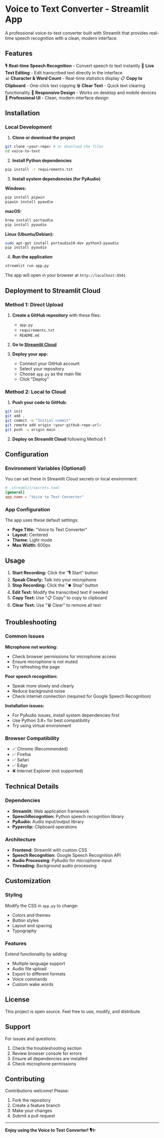 # Voice to Text Converter - Streamlit App

A professional voice-to-text converter built with Streamlit that provides real-time speech recognition with a clean, modern interface.

## Features

🎙️ **Real-time Speech Recognition** - Convert speech to text instantly
📝 **Live Text Editing** - Edit transcribed text directly in the interface  
📊 **Character & Word Count** - Real-time statistics display
📋 **Copy to Clipboard** - One-click text copying
🗑️ **Clear Text** - Quick text clearing functionality
📱 **Responsive Design** - Works on desktop and mobile devices
🎨 **Professional UI** - Clean, modern interface design

## Installation

### Local Development

1. **Clone or download the project**
```bash
git clone <your-repo> # or download the files
cd voice-to-text
```

2. **Install Python dependencies**
```bash
pip install -r requirements.txt
```

3. **Install system dependencies (for PyAudio)**

**Windows:**
```bash
pip install pipwin
pipwin install pyaudio
```

**macOS:**
```bash
brew install portaudio
pip install pyaudio
```

**Linux (Ubuntu/Debian):**
```bash
sudo apt-get install portaudio19-dev python3-pyaudio
pip install pyaudio
```

4. **Run the application**
```bash
streamlit run app.py
```

The app will open in your browser at `http://localhost:8501`

## Deployment to Streamlit Cloud

### Method 1: Direct Upload

1. **Create a GitHub repository** with these files:
   - `app.py`
   - `requirements.txt`
   - `README.md`

2. **Go to [Streamlit Cloud](https://streamlit.io/cloud)**

3. **Deploy your app:**
   - Connect your GitHub account
   - Select your repository
   - Choose `app.py` as the main file
   - Click "Deploy"

### Method 2: Local to Cloud

1. **Push your code to GitHub:**
```bash
git init
git add .
git commit -m "Initial commit"
git remote add origin <your-github-repo-url>
git push -u origin main
```

2. **Deploy on Streamlit Cloud** following Method 1

## Configuration

### Environment Variables (Optional)

You can set these in Streamlit Cloud secrets or local environment:

```toml
# .streamlit/secrets.toml
[general]
app_name = "Voice to Text Converter"
```

### App Configuration

The app uses these default settings:
- **Page Title:** "Voice to Text Converter"
- **Layout:** Centered
- **Theme:** Light mode
- **Max Width:** 600px

## Usage

1. **Start Recording:** Click the "🎙️ Start" button
2. **Speak Clearly:** Talk into your microphone
3. **Stop Recording:** Click the "⏹️ Stop" button
4. **Edit Text:** Modify the transcribed text if needed
5. **Copy Text:** Use "📋 Copy" to copy to clipboard
6. **Clear Text:** Use "🗑️ Clear" to remove all text

## Troubleshooting

### Common Issues

**Microphone not working:**
- Check browser permissions for microphone access
- Ensure microphone is not muted
- Try refreshing the page

**Poor speech recognition:**
- Speak more slowly and clearly
- Reduce background noise
- Check internet connection (required for Google Speech Recognition)

**Installation issues:**
- For PyAudio issues, install system dependencies first
- Use Python 3.8+ for best compatibility
- Try using virtual environment

### Browser Compatibility

- ✅ Chrome (Recommended)
- ✅ Firefox
- ✅ Safari
- ✅ Edge
- ❌ Internet Explorer (not supported)

## Technical Details

### Dependencies

- **Streamlit:** Web application framework
- **SpeechRecognition:** Python speech recognition library
- **PyAudio:** Audio input/output library
- **Pyperclip:** Clipboard operations

### Architecture

- **Frontend:** Streamlit with custom CSS
- **Speech Recognition:** Google Speech Recognition API
- **Audio Processing:** PyAudio for microphone input
- **Threading:** Background audio processing

## Customization

### Styling

Modify the CSS in `app.py` to change:
- Colors and themes
- Button styles
- Layout and spacing
- Typography

### Features

Extend functionality by adding:
- Multiple language support
- Audio file upload
- Export to different formats
- Voice commands
- Custom wake words

## License

This project is open source. Feel free to use, modify, and distribute.

## Support

For issues and questions:
1. Check the troubleshooting section
2. Review browser console for errors
3. Ensure all dependencies are installed
4. Check microphone permissions

## Contributing

Contributions welcome! Please:
1. Fork the repository
2. Create a feature branch
3. Make your changes
4. Submit a pull request

---

**Enjoy using the Voice to Text Converter! 🎙️✨**
